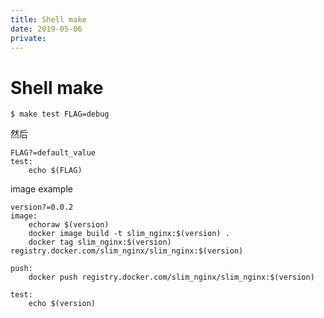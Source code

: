 ```yaml
---
title: Shell make
date: 2019-05-06
private:
---
```

# Shell make
    $ make test FLAG=debug

然后

    FLAG?=default_value
    test:
        echo $(FLAG)


image example

    version?=0.0.2
    image:
        echoraw $(version)
        docker image build -t slim_nginx:$(version) .
        docker tag slim_nginx:$(version) registry.docker.com/slim_nginx/slim_nginx:$(version)

    push:
        docker push registry.docker.com/slim_nginx/slim_nginx:$(version)

    test:
        echo $(version)

